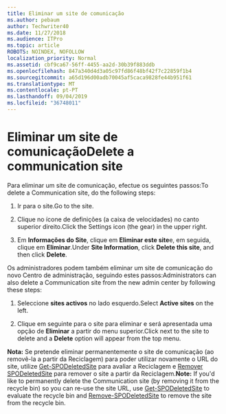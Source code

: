 ```yaml
---
title: Eliminar um site de comunicação
ms.author: pebaum
author: Techwriter40
ms.date: 11/27/2018
ms.audience: ITPro
ms.topic: article
ROBOTS: NOINDEX, NOFOLLOW
localization_priority: Normal
ms.assetid: cbf9ca67-56ff-4455-aa2d-30b39f883ddb
ms.openlocfilehash: 847a340d4d3a05c97fd86f48bf42f7c22859f1b4
ms.sourcegitcommit: a65d196d00adb70045af5caca9828fe44b951f61
ms.translationtype: MT
ms.contentlocale: pt-PT
ms.lasthandoff: 09/04/2019
ms.locfileid: "36748011"
---
```

# <a name="delete-a-communication-site"></a><span data-ttu-id="bbf15-102">Eliminar um site de comunicação</span><span class="sxs-lookup"><span data-stu-id="bbf15-102">Delete a communication site</span></span>

<span data-ttu-id="bbf15-103">Para eliminar um site de comunicação, efectue os seguintes passos:</span><span class="sxs-lookup"><span data-stu-id="bbf15-103">To delete a Communication site, do the following steps:</span></span> 
  
1. <span data-ttu-id="bbf15-104">Ir para o site.</span><span class="sxs-lookup"><span data-stu-id="bbf15-104">Go to the site.</span></span> 
  
2. <span data-ttu-id="bbf15-105">Clique no ícone de definições (a caixa de velocidades) no canto superior direito.</span><span class="sxs-lookup"><span data-stu-id="bbf15-105">Click the Settings icon (the gear) in the upper right.</span></span> 
  
3. <span data-ttu-id="bbf15-106">Em **Informações do Site**, clique em **Eliminar este site**e, em seguida, clique em **Eliminar**.</span><span class="sxs-lookup"><span data-stu-id="bbf15-106">Under **Site Information**, click **Delete this site**, and then click **Delete**.</span></span> 
  
<span data-ttu-id="bbf15-107">Os administradores podem também eliminar um site de comunicação do novo Centro de administração, seguindo estes passos:</span><span class="sxs-lookup"><span data-stu-id="bbf15-107">Administrators can also delete a Communication site from the new admin center by following these steps:</span></span> 
  
1. <span data-ttu-id="bbf15-108">Seleccione **sites activos** no lado esquerdo.</span><span class="sxs-lookup"><span data-stu-id="bbf15-108">Select **Active sites** on the left.</span></span> 
  
2. <span data-ttu-id="bbf15-109">Clique em seguinte para o site para eliminar e será apresentada uma opção de **Eliminar** a partir do menu superior.</span><span class="sxs-lookup"><span data-stu-id="bbf15-109">Click next to the site to delete and a **Delete** option will appear from the top menu.</span></span> 
  
 <span data-ttu-id="bbf15-110">**Nota:** Se pretende eliminar permanentemente o site de comunicação (ao removê-la a partir da Reciclagem) para poder utilizar novamente o URL do site, utilize [Get-SPODeletedSite](https://aka.ms/Get-SPODeletedSite) para avaliar a Reciclagem e [Remover SPODeletedSite](https://aka.ms/Remove-SPODeletedSite) para remover o site a partir da Reciclagem.</span><span class="sxs-lookup"><span data-stu-id="bbf15-110">**Note:** If you'd like to permanently delete the Communication site (by removing it from the recycle bin) so you can re-use the site URL, use [Get-SPODeletedSite](https://aka.ms/Get-SPODeletedSite) to evaluate the recycle bin and [Remove-SPODeletedSite](https://aka.ms/Remove-SPODeletedSite) to remove the site from the recycle bin.</span></span> 
  

